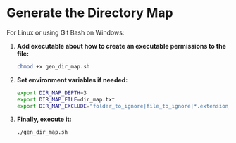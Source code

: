 
# Generate the Directory Map

For Linux or using Git Bash on Windows:

1. **Add executable about how to create an executable permissions to the file:**

   ```bash
   chmod +x gen_dir_map.sh
   ```

2. **Set environment variables if needed:**

   ```bash
   export DIR_MAP_DEPTH=3
   export DIR_MAP_FILE=dir_map.txt
   export DIR_MAP_EXCLUDE="folder_to_ignore|file_to_ignore|*.extension_to_ignore"
   ```

3. **Finally, execute it:**

   ```bash
   ./gen_dir_map.sh
   ```
